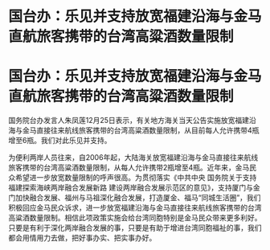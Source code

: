 # 国台办：乐见并支持放宽福建沿海与金马直航旅客携带的台湾高粱酒数量限制

# 国台办：乐见并支持放宽福建沿海与金马直航旅客携带的台湾高粱酒数量限制

国务院台办发言人朱凤莲12月25日表示，有关地方海关当天公告实施放宽福建沿海与金马直接往来航线旅客携带的台湾高粱酒数量限制，从目前每人允许携带4瓶增至6瓶。我们对此乐见并支持。

为便利两岸人员往来，自2006年起，大陆海关放宽福建沿海与金马直接往来航线旅客携带的台湾高粱酒数量限制，从每人允许携带2瓶增至4瓶。近年来，金马民众希望进一步放宽数量限制的呼声很高。为贯彻落实《中共中央
国务院关于支持福建探索海峡两岸融合发展新路
建设两岸融合发展示范区的意见》，支持厦门与金门加快融合发展、福州与马祖深化融合发展，打造厦金、福马“同城生活圈”，我们积极回应金马民众诉求，进一步放宽福建沿海与金马直接往来航线旅客携带的台湾高粱酒数量限制。相信此项政策实施会给台湾同胞特别是金马民众带来更多利好。只要是有利于深化两岸融合发展的事，只要是有助于增进台湾同胞福祉的事，我们都会用情用力去做，把好事办实、把实事办好。

